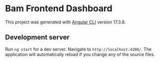 # Bam Frontend Dashboard

This project was generated with [Angular CLI](https://github.com/angular/angular-cli) version 17.3.8.

## Development server

Run `ng start` for a dev server. Navigate to `http://localhost:4200/`. The application will automatically reload if you change any of the source files.


